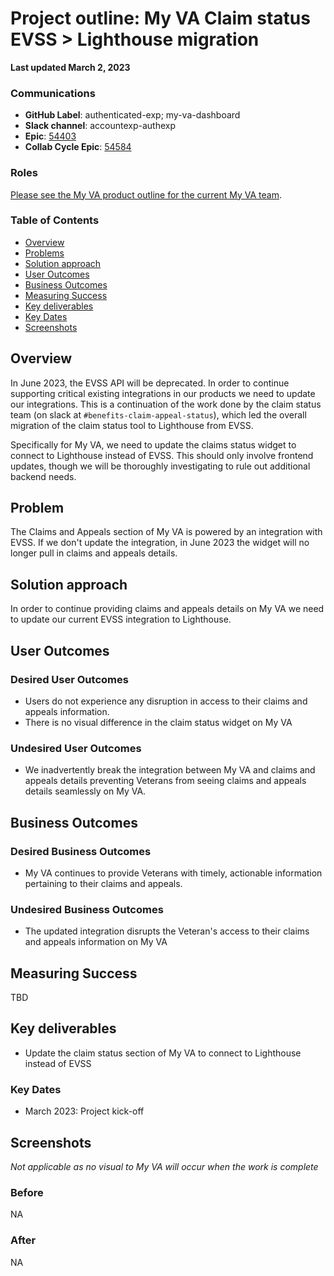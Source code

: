# Project outline: My VA Claim status EVSS > Lighthouse migration

**Last updated March 2, 2023**

### Communications

- **GitHub Label**: authenticated-exp; my-va-dashboard
- **Slack channel**: accountexp-authexp
- **Epic**: [54403](https://github.com/department-of-veterans-affairs/va.gov-team/issues/54403)
- **Collab Cycle Epic**: [54584](https://github.com/department-of-veterans-affairs/va.gov-team/issues/54584)


### Roles

[Please see the My VA product outline for the current My VA team](https://github.com/department-of-veterans-affairs/va.gov-team/tree/master/products/identity-personalization/my-va#roles).

### Table of Contents

- [Overview](#overview)
- [Problems](#problems)
- [Solution approach](#solution-approach)
- [User Outcomes](#user-outcomes)
- [Business Outcomes](#business-outcomes)
- [Measuring Success](#measuring-success)
- [Key deliverables](#key-deliverables)
- [Key Dates](#key-dates)
- [Screenshots](#screenshots)

## Overview

In June 2023, the EVSS API will be deprecated. In order to continue supporting critical existing integrations in our products we need to update our integrations. This is a continuation of the work done by the claim status team (on slack at `#benefits-claim-appeal-status`), which led the overall migration of the claim status tool to Lighthouse from EVSS.

Specifically for My VA, we need to update the claims status widget to connect to Lighthouse instead of EVSS. This should only involve frontend updates, though we will be thoroughly investigating to rule out additional backend needs.

## Problem

The Claims and Appeals section of My VA is powered by an integration with EVSS. If we don't update the integration, in June 2023 the widget will no longer pull in claims and appeals details. 

## Solution approach

In order to continue providing claims and appeals details on My VA we need to update our current EVSS integration to Lighthouse.


## User Outcomes

### Desired User Outcomes

- Users do not experience any disruption in access to their claims and appeals information.
- There is no visual difference in the claim status widget on My VA

### Undesired User Outcomes
 
- We inadvertently break the integration between My VA and claims and appeals details preventing Veterans from seeing claims and appeals details seamlessly on My VA.
 
## Business Outcomes

### Desired Business Outcomes

- My VA continues to provide Veterans with timely, actionable information pertaining to their claims and appeals.

### Undesired Business Outcomes

- The updated integration disrupts the Veteran's access to their claims and appeals information on My VA

## Measuring Success

TBD

## Key deliverables

- Update the claim status section of My VA to connect to Lighthouse instead of EVSS

### Key Dates

- March 2023: Project kick-off
   
## Screenshots
_Not applicable as no visual to My VA will occur when the work is complete_

### Before
NA

### After
NA
